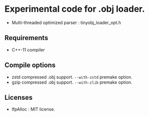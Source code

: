 # Experimental code for .obj loader.

* Multi-threaded optimized parser : tinyobj_loader_opt.h

## Requirements

* C++-11 compiler

## Compile options

* zstd compressed .obj support. `--with-zstd` premake option.
* gzip compressed .obj support. `--with-zlib` premake option.

## Licenses

* lfpAlloc : MIT license.
